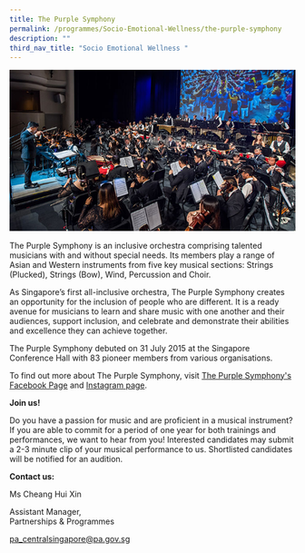 ```yaml
---
title: The Purple Symphony
permalink: /programmes/Socio-Emotional-Wellness/the-purple-symphony
description: ""
third_nav_title: "Socio Emotional Wellness "
---
```

![The Purple Symphony](/images/Programmes/tps-main.jpg)

The Purple Symphony is an inclusive orchestra comprising talented musicians with and without special needs. Its members play a range of Asian and Western instruments from five key musical sections: Strings (Plucked), Strings (Bow), Wind, Percussion and Choir.

As Singapore’s first all-inclusive orchestra, The Purple Symphony creates an opportunity for the inclusion of people who are different. It is a ready avenue for musicians to learn and share music with one another and their audiences, support inclusion, and celebrate and demonstrate their abilities and excellence they can achieve together.

The Purple Symphony debuted on 31 July 2015 at the Singapore Conference Hall with 83 pioneer members from various organisations.

To find out more about The Purple Symphony, visit [The Purple Symphony's Facebook Page](https://www.facebook.com/thepurplesymphony/) and [Instagram page](https://www.instagram.com/thepurplesymphony/).

**Join us!**

Do you have a passion for music and are proficient in a musical instrument? If you are able to commit for a period of one year for both trainings and performances, we want to hear from you! Interested candidates may submit a 2-3 minute clip of your musical performance to us. Shortlisted candidates will be notified for an audition.

**Contact us:**

Ms Cheang Hui Xin

Assistant Manager,   
Partnerships & Programmes

[pa_centralsingapore@pa.gov.sg](mailto:pa_centralsingapore@pa.gov.sg)